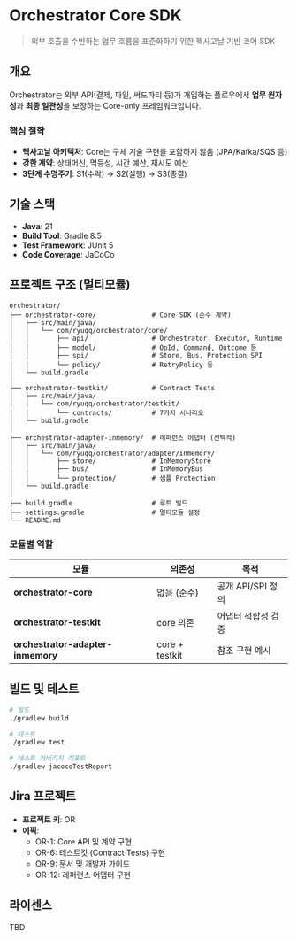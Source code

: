 # Orchestrator Core SDK

> 외부 호출을 수반하는 업무 흐름을 표준화하기 위한 헥사고날 기반 코어 SDK

## 개요

Orchestrator는 외부 API(결제, 파일, 써드파티 등)가 개입하는 플로우에서 **업무 원자성**과 **최종 일관성**을 보장하는 Core-only 프레임워크입니다.

### 핵심 철학
- **헥사고날 아키텍처**: Core는 구체 기술 구현을 포함하지 않음 (JPA/Kafka/SQS 등)
- **강한 계약**: 상태머신, 멱등성, 시간 예산, 재시도 예산
- **3단계 수명주기**: S1(수락) → S2(실행) → S3(종결)

## 기술 스택

- **Java**: 21
- **Build Tool**: Gradle 8.5
- **Test Framework**: JUnit 5
- **Code Coverage**: JaCoCo

## 프로젝트 구조 (멀티모듈)

```
orchestrator/
├── orchestrator-core/              # Core SDK (순수 계약)
│   ├── src/main/java/
│   │   └── com/ryuqq/orchestrator/core/
│   │       ├── api/                # Orchestrator, Executor, Runtime
│   │       ├── model/              # OpId, Command, Outcome 등
│   │       ├── spi/                # Store, Bus, Protection SPI
│   │       └── policy/             # RetryPolicy 등
│   └── build.gradle
│
├── orchestrator-testkit/           # Contract Tests
│   ├── src/main/java/
│   │   └── com/ryuqq/orchestrator/testkit/
│   │       └── contracts/          # 7가지 시나리오
│   └── build.gradle
│
├── orchestrator-adapter-inmemory/  # 레퍼런스 어댑터 (선택적)
│   ├── src/main/java/
│   │   └── com/ryuqq/orchestrator/adapter/inmemory/
│   │       ├── store/              # InMemoryStore
│   │       ├── bus/                # InMemoryBus
│   │       └── protection/         # 샘플 Protection
│   └── build.gradle
│
├── build.gradle                    # 루트 빌드
├── settings.gradle                 # 멀티모듈 설정
└── README.md
```

### 모듈별 역할

| 모듈 | 의존성 | 목적 |
|------|--------|------|
| **orchestrator-core** | 없음 (순수) | 공개 API/SPI 정의 |
| **orchestrator-testkit** | core 의존 | 어댑터 적합성 검증 |
| **orchestrator-adapter-inmemory** | core + testkit | 참조 구현 예시 |

## 빌드 및 테스트

```bash
# 빌드
./gradlew build

# 테스트
./gradlew test

# 테스트 커버리지 리포트
./gradlew jacocoTestReport
```

## Jira 프로젝트

- **프로젝트 키**: OR
- **에픽**:
  - OR-1: Core API 및 계약 구현
  - OR-6: 테스트킷 (Contract Tests) 구현
  - OR-9: 문서 및 개발자 가이드
  - OR-12: 레퍼런스 어댑터 구현

## 라이센스

TBD
